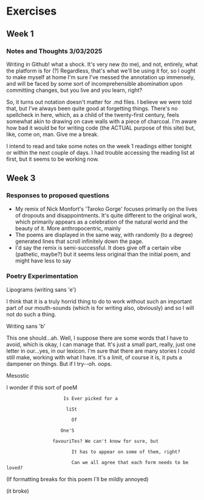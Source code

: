 # Exercises

## Week 1

### Notes and Thoughts 3/03/2025
Writing in Github! what a shock. It's very new (to me), and not, entirely, what the platform is for (?) 
Regardless, that's what we'll be using it for, so I ought to make myself at home
I'm sure I've messed the annotation up immensely, and will be faced by some sort of incomprehensible abomination upon committing changes, but you live and you learn, right?

So, it turns out notation doesn't matter for .md files. I believe we were told that, but I've always been quite good at forgetting things. There's no spellcheck in here, which, as a child of the twenty-first century, feels somewhat akin to drawing on cave walls with a piece of charcoal. I'm aware how bad it would be for writing code (the ACTUAL purpose of this site) but, like, come on, man. Give me a break.

I intend to read and take some notes on the week 1 readings either tonight or within the next couple of days. I had trouble accessing the reading list at first, but it seems to be working now. 

## Week 3

### Responses to proposed questions

- My remix of Nick Monfort's 'Taroko Gorge' focuses primarily on the lives of dropouts and disappointments. It's quite different to the original work, which primarily appears as a celebration of the natural world and the beauty of it. More anthropocentric, mainly
- The poems are displayed in the same way, with randomly (to a degree) generated lines that scroll infinitely down the page.
- I'd say the remix is semi-successful. It does give off a certain vibe (pathetic, maybe?) but it seems less original than the initial poem, and might have less to say

### Poetry Experimentation

Lipograms (writing sans 'e')

I think that it is a truly horrid thing to do to work without such an important part of our mouth-sounds (which is for writing also, obviously) and so I will not do such a thing. 

Writing sans 'b'

This one should...ah. Well, I suppose there are some words that I have to avoid, which is okay, I can manage that. It's just  a small part, really, just one letter in our...yes, in our lexicon. I'm sure that there are many stories I could still make, working with what I have. It's a limit, of course it is, it puts a dampener on things. But if I try--oh. oops. 

Mesostic

I wonder if this sort of poeM

                         Is Ever picked for a
                         
                          liSt
                          
                            Of 
                            
                        One'S 
                        
                     favouriTes? We can't know for sure, but 
                     
                            It has to appear on some of them, right?
                            
                            Can we all agree that each form needs to be loved?

(If formatting breaks for this poem I'll be mildly annoyed)

(it broke)
